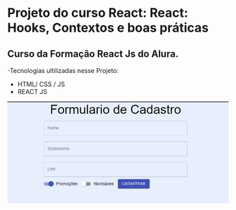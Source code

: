 # Projeto do curso React: React: Hooks, Contextos e boas práticas

## Curso da Formação React Js do Alura.

-Tecnologias ultilizadas nesse Projeto:
- HTML/ CSS / JS 
- REACT JS

![img](https://github.com/CostaDayana/12/blob/master/assets/Screenshot_3.png)
